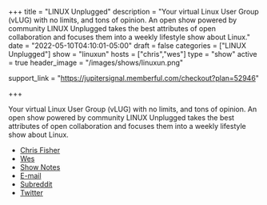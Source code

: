 +++
title = "LINUX Unplugged"
description = "Your virtual Linux User Group (vLUG) with no limits, and tons of opinion. An open show powered by community LINUX Unplugged takes the best attributes of open collaboration and focuses them into a weekly lifestyle show about Linux."
date = "2022-05-10T04:10:01-05:00"
draft = false
categories = ["LINUX Unplugged"]
show = "linuxun"
hosts = ["chris","wes"]
type = "show"
active = true
header_image = "/images/shows/linuxun.png"

support_link = "https://jupitersignal.memberful.com/checkout?plan=52946"

+++

Your virtual Linux User Group (vLUG) with no limits, and tons of opinion. An open show powered by community LINUX Unplugged takes the best attributes of open collaboration and focuses them into a weekly lifestyle show about Linux.

<ul>
<li><a href="https://linuxunplugged.com/hosts/chris">Chris Fisher</a></li>
<li><a href="https://linuxunplugged.com/hosts/wes">Wes</a></li>
<li><a href="https://linuxunplugged.com">Show Notes</a></li>
<li><a href="https://www.jupiterbroadcasting.com/contact/">E-mail</a></li>
<li><a href="https://www.reddit.com/r/linuxunplugged/">Subreddit</a></li>
<li><a href="https://twitter.com/LINUXUnplugged">Twitter</a></li>
</ul>
